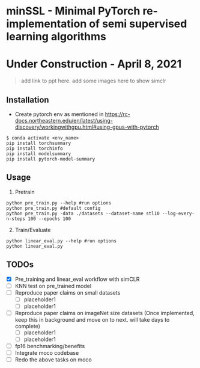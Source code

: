 # minSSL - Minimal PyTorch re-implementation of semi supervised learning algorithms

# Under Construction - April 8, 2021


> add link to ppt here. add some images here to show simclr


## Installation

* Create pytorch env as mentioned in https://rc-docs.northeastern.edu/en/latest/using-discovery/workingwithgpu.html#using-gpus-with-pytorch
```
$ conda activate <env_name>
pip install torchsummary
pip install torchinfo
pip install modelsummary
pip install pytorch-model-summary
```

## Usage

1. Pretrain 
```
python pre_train.py --help #run options
python pre_train.py #default config 
python pre_train.py -data ./datasets --dataset-name stl10 --log-every-n-steps 100 --epochs 100 
```

2. Train/Evaluate 
```
python linear_eval.py --help #run options
python linear_eval.py
```



<!-- 
## Feature Evaluation

Feature evaluation is done using a linear model protocol. 

First, we learned features using SimCLR on the ```STL10 unsupervised``` set. Then, we train a linear classifier on top of the frozen features from SimCLR. The linear model is trained on features extracted from the ```STL10 train``` set and evaluated on the ```STL10 test``` set. 

Check the [![Open In Colab](https://colab.research.google.com/assets/colab-badge.svg)](https://github.com/sthalles/SimCLR/blob/simclr-refactor/feature_eval/mini_batch_logistic_regression_evaluator.ipynb) notebook for reproducibility.

Note that SimCLR benefits from **longer training**.

| Linear Classification      | Dataset | Feature Extractor | Architecture                                                                    | Feature dimensionality | Projection Head dimensionality | Epochs | Top1 % |
|----------------------------|---------|-------------------|---------------------------------------------------------------------------------|------------------------|--------------------------------|--------|--------|
| Logistic Regression (Adam) | STL10   | SimCLR            | [ResNet-18](https://drive.google.com/open?id=14_nH2FkyKbt61cieQDiSbBVNP8-gtwgF) | 512                    | 128                            | 100    | 74.45  |
| Logistic Regression (Adam) | CIFAR10 | SimCLR            | [ResNet-18](https://drive.google.com/open?id=1lc2aoVtrAetGn0PnTkOyFzPCIucOJq7C) | 512                    | 128                            | 100    | 69.82  |
| Logistic Regression (Adam) | STL10   | SimCLR            | [ResNet-50](https://drive.google.com/open?id=1ByTKAUsdm_X7tLcii6oAEl5qFRqRMZSu) | 2048                   | 128                            | 50     | 70.075 | -->


## TODOs
- [x] Pre_training and linear_eval workflow with simCLR
- [ ] KNN test on pre_trained model
- [ ] Reproduce paper claims on small datasets
    - [ ] placeholder1
    - [ ] placeholder1
- [ ] Reproduce paper claims on imageNet size datasets (Once implemented, keep this in background and move on to next. will take days to complete)
    - [ ] placeholder1
    - [ ] placeholder1
- [ ] fp16 benchmarking/benefits
- [ ] Integrate moco codebase
- [ ] Redo the above tasks on moco